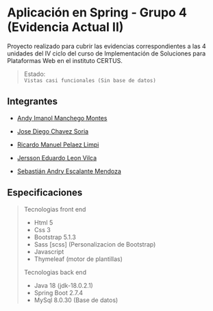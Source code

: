 # Aplicación en Spring - Grupo 4 (Evidencia Actual II)

Proyecto realizado para cubrir las evidencias correspondientes a las 4 unidades del IV ciclo del curso de Implementación de Soluciones
para Plataformas Web en el instituto CERTUS.    

> Estado:    
> `Vistas casi funcionales (Sin base de datos)`
## Integrantes    

- [Andy Imanol Manchego Montes](https://github.com/isd-andymanchego "Perfil de Andy en GitHub")    

- [Jose Diego Chavez Soria](https://github.com/Diego-chavezz "Perfil de Diego en GitHub")    

- [Ricardo Manuel Pelaez Limpi](https://github.com/IRypS "Perfil de Ricardo en GitHub")    

- [Jersson Eduardo Leon Vilca](https://github.com/18Jers "Perfil de Jersson en GitHub")    

- [Sebastián Andry Escalante Mendoza](XD "Perfil de Sebastian en GitHub")    

## Especificaciones    

> Tecnologias front end    
>   
> - Html 5    
> - Css 3    
> - Bootstrap 5.1.3   
> - Sass [scss] (Personalizacion de Bootstrap)
> - Javascript    
> - Thymeleaf (motor de plantillas)
>
> Tecnologias back end    
> 
> - Java 18 (jdk-18.0.2.1)    
> - Spring Boot 2.7.4    
> - MySql 8.0.30 (Base de datos)    